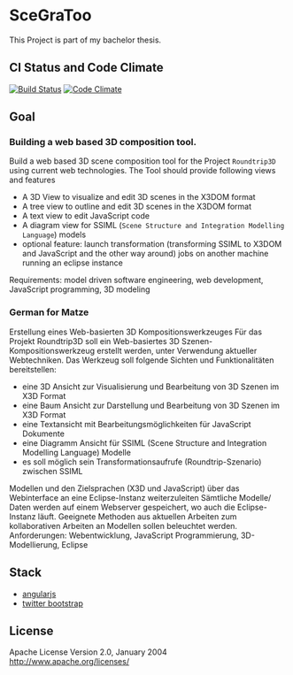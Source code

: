 # SceGraToo

This Project is part of my bachelor thesis.

## CI Status and Code Climate
[![Build Status](https://travis-ci.org/despairblue/scegratoo3.png?branch=master)](https://travis-ci.org/despairblue/scegratoo3) [![Code Climate](https://codeclimate.com/github/despairblue/scegratoo3.png)](https://codeclimate.com/github/despairblue/scegratoo3)

## Goal

### Building a web based 3D composition tool.

Build a web based 3D scene composition tool for the Project `Roundtrip3D` using current web technologies.
The Tool should provide following views and features
- A 3D View to visualize and edit 3D scenes in the X3DOM format
- A tree view to outline and edit 3D scenes in the X3DOM format
- A text view to edit JavaScript code
- A diagram view for SSIML (`Scene Structure and Integration Modelling Language`) models
- optional feature: launch transformation (transforming SSIML to X3DOM and JavaScript and the other way around) jobs on another machine running an eclipse instance

Requirements: model driven software engineering, web development, JavaScript programming, 3D modeling

### German for Matze

Erstellung eines Web-basierten 3D Kompositionswerkzeuges
Für das Projekt Roundtrip3D soll ein Web-basiertes 3D Szenen-Kompositionswerkzeug erstellt
werden, unter Verwendung aktueller Webtechniken.
Das Werkzeug soll folgende Sichten und Funktionalitäten bereitstellen:

- eine 3D Ansicht zur Visualisierung und Bearbeitung von 3D Szenen im X3D Format
- eine Baum Ansicht zur Darstellung und Bearbeitung von 3D Szenen im X3D Format
- eine Textansicht mit Bearbeitungsmöglichkeiten für JavaScript Dokumente
- eine Diagramm Ansicht für SSIML (Scene Structure and Integration Modelling Language)
Modelle
- es soll möglich sein Transformationsaufrufe (Roundtrip-Szenario) zwischen SSIML

Modellen und den Zielsprachen (X3D und JavaScript) über das Webinterface an eine
Eclipse-Instanz weiterzuleiten
Sämtliche Modelle/ Daten werden auf einem Webserver gespeichert, wo auch die Eclipse-Instanz
läuft.
Geeignete Methoden aus aktuellen Arbeiten zum kollaborativen Arbeiten an Modellen sollen
beleuchtet werden.
Anforderungen: Webentwicklung, JavaScript Programmierung, 3D-Modellierung, Eclipse

## Stack
- [angularjs](http://angularjs.org/)
- [twitter bootstrap](http://getbootstrap.com/)

## License
Apache License
Version 2.0, January 2004
http://www.apache.org/licenses/
